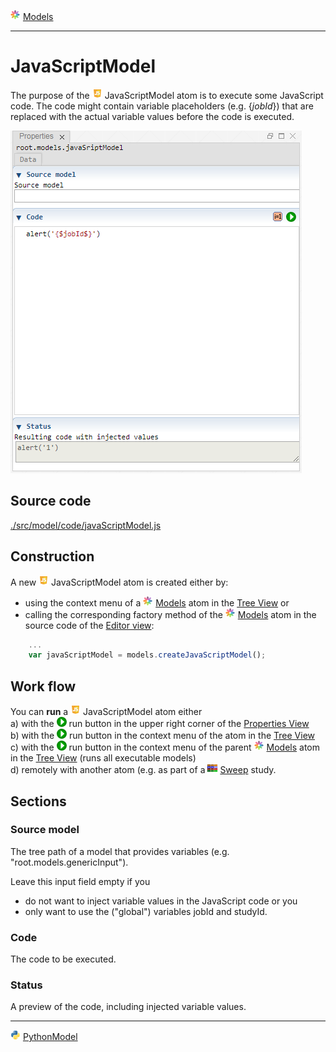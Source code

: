 ![](../../../../icons/models.png) [Models](../models.md)

----

# JavaScriptModel
		
The purpose of the ![](../../../../icons/javaScript.png) JavaScriptModel atom is to execute some JavaScript code.
The code might contain variable placeholders (e.g. {$jobId$}) that are replaced with the actual variable values before the code is executed. 
	
![](../../../images/java_script_model.png)
		
## Source code

[./src/model/code/javaScriptModel.js](../../../../src/model/code/javaScriptModel.js)

## Construction
		
A new ![](../../../../icons/javaScript.png) JavaScriptModel atom is created either by: 

* using the context menu of a ![](../../../../icons/models.png) [Models](../models.md) atom in the [Tree View](../../../views/treeView.md) or
* calling the corresponding factory method of the ![](../../../../icons/models.png) [Models](../models.md) atom in the source code of the [Editor view](../../../views/editorView.md):

```javascript
    ...
    var javaScriptModel = models.createJavaScriptModel();	     
```

## Work flow	

You can **run** a ![](../../../../icons/javaScript.png) JavaScriptModel atom either<br> 
a) with the ![](../../../../icons/run.png) run button in the upper right corner of the [Properties View](../../../views/propertiesView.md)<br>
b) with the ![](../../../../icons/run.png) run button in the context menu of the atom in the [Tree View](../../../views/treeView.md)<br>
c) with the ![](../../../../icons/run.png) run button in the context menu of the parent ![](../../../../icons/models.png) [Models](../models.md) atom in the [Tree View](../../../views/treeView.md) (runs all executable models)<br>
d) remotely with another atom (e.g. as part of a ![](../../../../icons/sweep.png) [Sweep](../../study/sweep/sweep.md) study. 
			
## Sections

### Source model

The tree path of a model that provides variables (e.g. "root.models.genericInput"). 

Leave this input field empty if you 
* do not want to inject variable values in the JavaScript code or you 
* only want to use the ("global") variables jobId and studyId.  

### Code

The code to be executed.

### Status

A preview of the code, including injected variable values.

----

![](../../../../icons/python.png) [PythonModel](./pythonModel.md)
